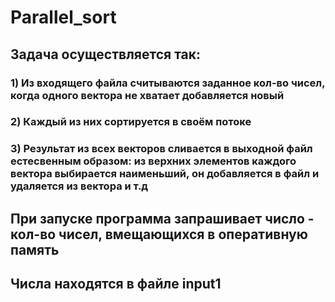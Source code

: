 # Parallel_sort
## Задача осуществляется так:
### 1) Из входящего файла считываются заданное кол-во чисел, когда одного вектора не хватает добавляется новый
### 2) Каждый из них сортируется в своём потоке
### 3) Результат из всех векторов сливается в выходной файл естесвенным образом: из верхних элементов каждого вектора выбирается наименьший, он добавляется в файл и удаляется из вектора и т.д

## При запуске программа запрашивает число - кол-во чисел, вмещающихся в оперативную память
## Числа находятся в файле input1